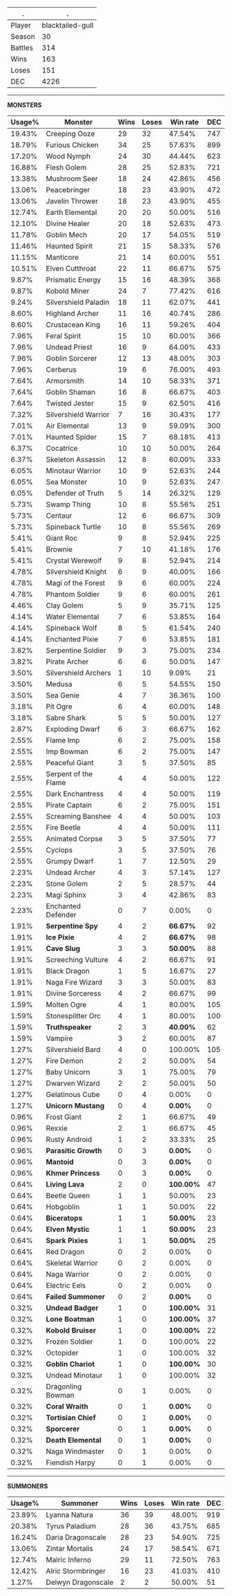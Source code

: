 .|.
|-|-
Player|blacktailed-gull
Season|30
Battles|314
Wins|163
Loses|151
DEC|4226

---
**MONSTERS**

Usage%|Monster|Wins|Loses|Win rate|DEC|
-|-|-|-|-|-|
19.43%|Creeping Ooze|29|32|47.54%|747|
18.79%|Furious Chicken|34|25|57.63%|899|
17.20%|Wood Nymph|24|30|44.44%|623|
16.88%|Flesh Golem|28|25|52.83%|721|
13.38%|Mushroom Seer|18|24|42.86%|456|
13.06%|Peacebringer|18|23|43.90%|472|
13.06%|Javelin Thrower|18|23|43.90%|455|
12.74%|Earth Elemental|20|20|50.00%|516|
12.10%|Divine Healer|20|18|52.63%|473|
11.78%|Goblin Mech|20|17|54.05%|519|
11.46%|Haunted Spirit|21|15|58.33%|576|
11.15%|Manticore|21|14|60.00%|551|
10.51%|Elven Cutthroat|22|11|66.67%|575|
9.87%|Prismatic Energy|15|16|48.39%|368|
9.87%|Kobold Miner|24|7|77.42%|616|
9.24%|Silvershield Paladin|18|11|62.07%|441|
8.60%|Highland Archer|11|16|40.74%|286|
8.60%|Crustacean King|16|11|59.26%|404|
7.96%|Feral Spirit|15|10|60.00%|366|
7.96%|Undead Priest|16|9|64.00%|433|
7.96%|Goblin Sorcerer|12|13|48.00%|303|
7.96%|Cerberus|19|6|76.00%|493|
7.64%|Armorsmith|14|10|58.33%|371|
7.64%|Goblin Shaman|16|8|66.67%|403|
7.64%|Twisted Jester|15|9|62.50%|416|
7.32%|Silvershield Warrior|7|16|30.43%|177|
7.01%|Air Elemental|13|9|59.09%|300|
7.01%|Haunted Spider|15|7|68.18%|413|
6.37%|Cocatrice|10|10|50.00%|264|
6.37%|Skeleton Assassin|12|8|60.00%|333|
6.05%|Minotaur Warrior|10|9|52.63%|244|
6.05%|Sea Monster|10|9|52.63%|247|
6.05%|Defender of Truth|5|14|26.32%|129|
5.73%|Swamp Thing|10|8|55.56%|251|
5.73%|Centaur|12|6|66.67%|309|
5.73%|Spineback Turtle|10|8|55.56%|269|
5.41%|Giant Roc|9|8|52.94%|225|
5.41%|Brownie|7|10|41.18%|176|
5.41%|Crystal Werewolf|9|8|52.94%|214|
4.78%|Silvershield Knight|6|9|40.00%|166|
4.78%|Magi of the Forest|9|6|60.00%|224|
4.78%|Phantom Soldier|9|6|60.00%|261|
4.46%|Clay Golem|5|9|35.71%|125|
4.14%|Water Elemental|7|6|53.85%|164|
4.14%|Spineback Wolf|8|5|61.54%|240|
4.14%|Enchanted Pixie|7|6|53.85%|181|
3.82%|Serpentine Soldier|9|3|75.00%|234|
3.82%|Pirate Archer|6|6|50.00%|147|
3.50%|Silvershield Archers|1|10|9.09%|21|
3.50%|Medusa|6|5|54.55%|150|
3.50%|Sea Genie|4|7|36.36%|100|
3.18%|Pit Ogre|6|4|60.00%|148|
3.18%|Sabre Shark|5|5|50.00%|127|
2.87%|Exploding Dwarf|6|3|66.67%|162|
2.55%|Flame Imp|6|2|75.00%|158|
2.55%|Imp Bowman|6|2|75.00%|147|
2.55%|Peaceful Giant|3|5|37.50%|85|
2.55%|Serpent of the Flame|4|4|50.00%|122|
2.55%|Dark Enchantress|4|4|50.00%|119|
2.55%|Pirate Captain|6|2|75.00%|151|
2.55%|Screaming Banshee|4|4|50.00%|103|
2.55%|Fire Beetle|4|4|50.00%|111|
2.55%|Animated Corpse|3|5|37.50%|77|
2.55%|Cyclops|3|5|37.50%|76|
2.55%|Grumpy Dwarf|1|7|12.50%|29|
2.23%|Undead Archer|4|3|57.14%|127|
2.23%|Stone Golem|2|5|28.57%|44|
2.23%|Magi Sphinx|3|4|42.86%|83|
2.23%|Enchanted Defender|0|7|0.00%|0|
1.91%|**Serpentine Spy**|4|2|**66.67%**|92|
1.91%|**Ice Pixie**|4|2|**66.67%**|98|
1.91%|**Cave Slug**|3|3|**50.00%**|88|
1.91%|Screeching Vulture|4|2|66.67%|91|
1.91%|Black Dragon|1|5|16.67%|27|
1.91%|Naga Fire Wizard|3|3|50.00%|83|
1.91%|Divine Sorceress|4|2|66.67%|99|
1.59%|Molten Ogre|4|1|80.00%|105|
1.59%|Stonesplitter Orc|4|1|80.00%|100|
1.59%|**Truthspeaker**|2|3|**40.00%**|62|
1.59%|Vampire|3|2|60.00%|87|
1.27%|Silvershield Bard|4|0|100.00%|105|
1.27%|Fire Demon|2|2|50.00%|54|
1.27%|Baby Unicorn|3|1|75.00%|79|
1.27%|Dwarven Wizard|2|2|50.00%|50|
1.27%|Gelatinous Cube|0|4|0.00%|0|
1.27%|**Unicorn Mustang**|0|4|**0.00%**|0|
0.96%|Frost Giant|2|1|66.67%|49|
0.96%|Rexxie|2|1|66.67%|45|
0.96%|Rusty Android|1|2|33.33%|25|
0.96%|**Parasitic Growth**|0|3|**0.00%**|0|
0.96%|**Mantoid**|0|3|**0.00%**|0|
0.96%|**Khmer Princess**|0|3|**0.00%**|0|
0.64%|**Living Lava**|2|0|**100.00%**|47|
0.64%|Beetle Queen|1|1|50.00%|23|
0.64%|Hobgoblin|1|1|50.00%|22|
0.64%|**Biceratops**|1|1|**50.00%**|23|
0.64%|**Elven Mystic**|1|1|**50.00%**|23|
0.64%|**Spark Pixies**|1|1|**50.00%**|25|
0.64%|Red Dragon|0|2|0.00%|0|
0.64%|Skeletal Warrior|0|2|0.00%|0|
0.64%|Naga Warrior|0|2|0.00%|0|
0.64%|Electric Eels|0|2|0.00%|0|
0.64%|**Failed Summoner**|0|2|**0.00%**|0|
0.32%|**Undead Badger**|1|0|**100.00%**|31|
0.32%|**Lone Boatman**|1|0|**100.00%**|37|
0.32%|**Kobold Bruiser**|1|0|**100.00%**|22|
0.32%|Frozen Soldier|1|0|100.00%|22|
0.32%|Octopider|1|0|100.00%|32|
0.32%|**Goblin Chariot**|1|0|**100.00%**|30|
0.32%|Undead Minotaur|1|0|100.00%|32|
0.32%|Dragonling Bowman|0|1|0.00%|0|
0.32%|**Coral Wraith**|0|1|**0.00%**|0|
0.32%|**Tortisian Chief**|0|1|**0.00%**|0|
0.32%|**Sporcerer**|0|1|**0.00%**|0|
0.32%|**Death Elemental**|0|1|**0.00%**|0|
0.32%|Naga Windmaster|0|1|0.00%|0|
0.32%|Fiendish Harpy|0|1|0.00%|0|

---
**SUMMONERS**

Usage%|Summoner|Wins|Loses|Win rate|DEC|
-|-|-|-|-|-|
23.89%|Lyanna Natura|36|39|48.00%|919|
20.38%|Tyrus Paladium|28|36|43.75%|685|
16.24%|Daria Dragonscale|28|23|54.90%|725|
13.06%|Zintar Mortalis|24|17|58.54%|671|
12.74%|Malric Inferno|29|11|72.50%|763|
12.42%|Alric Stormbringer|16|23|41.03%|410|
1.27%|Delwyn Dragonscale|2|2|50.00%|51|
